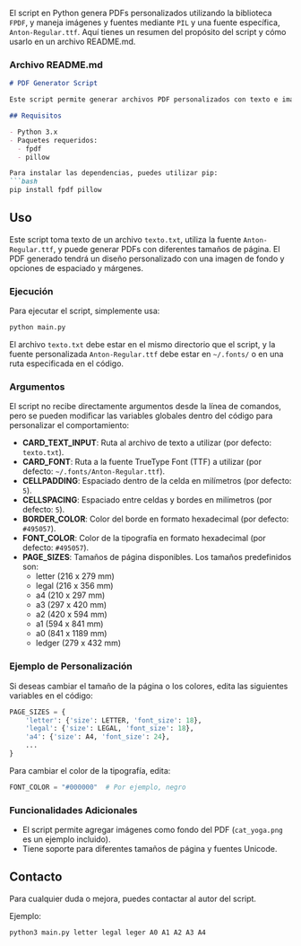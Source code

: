 El script en Python genera PDFs personalizados utilizando la biblioteca `FPDF`, y maneja imágenes y fuentes mediante `PIL` y una fuente específica, `Anton-Regular.ttf`. Aquí tienes un resumen del propósito del script y cómo usarlo en un archivo README.md.

### Archivo README.md

```markdown
# PDF Generator Script

Este script permite generar archivos PDF personalizados con texto e imágenes, utilizando la biblioteca FPDF para manejar las configuraciones de página y fuentes. El script está diseñado para incluir diferentes tamaños de página, colores de fuente y bordes, así como imágenes de fondo.

## Requisitos

- Python 3.x
- Paquetes requeridos:
  - fpdf
  - pillow

Para instalar las dependencias, puedes utilizar pip:
```bash
pip install fpdf pillow
```

## Uso

Este script toma texto de un archivo `texto.txt`, utiliza la fuente `Anton-Regular.ttf`, y puede generar PDFs con diferentes tamaños de página. El PDF generado tendrá un diseño personalizado con una imagen de fondo y opciones de espaciado y márgenes.

### Ejecución

Para ejecutar el script, simplemente usa:
```bash
python main.py
```

El archivo `texto.txt` debe estar en el mismo directorio que el script, y la fuente personalizada `Anton-Regular.ttf` debe estar en `~/.fonts/` o en una ruta especificada en el código.

### Argumentos

El script no recibe directamente argumentos desde la línea de comandos, pero se pueden modificar las variables globales dentro del código para personalizar el comportamiento:

- **CARD_TEXT_INPUT**: Ruta al archivo de texto a utilizar (por defecto: `texto.txt`).
- **CARD_FONT**: Ruta a la fuente TrueType Font (TTF) a utilizar (por defecto: `~/.fonts/Anton-Regular.ttf`).
- **CELLPADDING**: Espaciado dentro de la celda en milímetros (por defecto: `5`).
- **CELLSPACING**: Espaciado entre celdas y bordes en milímetros (por defecto: `5`).
- **BORDER_COLOR**: Color del borde en formato hexadecimal (por defecto: `#495057`).
- **FONT_COLOR**: Color de la tipografía en formato hexadecimal (por defecto: `#495057`).
- **PAGE_SIZES**: Tamaños de página disponibles. Los tamaños predefinidos son:
  - letter (216 x 279 mm)
  - legal (216 x 356 mm)
  - a4 (210 x 297 mm)
  - a3 (297 x 420 mm)
  - a2 (420 x 594 mm)
  - a1 (594 x 841 mm)
  - a0 (841 x 1189 mm)
  - ledger (279 x 432 mm)

### Ejemplo de Personalización

Si deseas cambiar el tamaño de la página o los colores, edita las siguientes variables en el código:
```python
PAGE_SIZES = {
    'letter': {'size': LETTER, 'font_size': 18},
    'legal': {'size': LEGAL, 'font_size': 18},
    'a4': {'size': A4, 'font_size': 24},
    ...
}
```

Para cambiar el color de la tipografía, edita:
```python
FONT_COLOR = "#000000"  # Por ejemplo, negro
```

### Funcionalidades Adicionales

- El script permite agregar imágenes como fondo del PDF (`cat_yoga.png` es un ejemplo incluido).
- Tiene soporte para diferentes tamaños de página y fuentes Unicode.

## Contacto

Para cualquier duda o mejora, puedes contactar al autor del script.

Ejemplo:
```
python3 main.py letter legal leger A0 A1 A2 A3 A4
```
